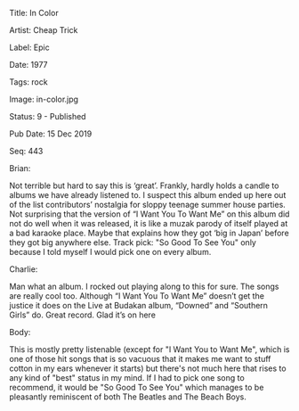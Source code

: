 Title:  In Color

Artist: Cheap Trick

Label:  Epic

Date:   1977

Tags:   rock

Image:  in-color.jpg

Status: 9 - Published

Pub Date: 15 Dec 2019

Seq:    443

Brian: 

Not terrible but hard to say this is ‘great’. Frankly, hardly holds a candle to albums we have already listened to. I suspect this album ended up here out of the list contributors’ nostalgia for sloppy teenage summer house parties. Not surprising that the version of “I Want You To Want Me” on this album did not do well when it was released, it is like a muzak parody of itself played at a bad karaoke place. Maybe that explains how they got ‘big in Japan’ before they got big anywhere else. Track pick: "So Good To See You" only because I told myself I would pick one on every album.


Charlie: 

Man what an album. I rocked out playing along to this for sure. The songs are really cool too. Although “I Want You To Want Me” doesn’t get the justice it does on the Live at Budakan album, “Downed” and “Southern Girls” do. Great record. Glad it’s on here


Body: 

This is mostly pretty listenable (except for "I Want You to Want Me", which is one of those hit songs that is so vacuous that it makes me want to stuff cotton in my ears whenever it starts) but there's not much here that rises to any kind of "best" status in my mind. If I had to pick one song to recommend, it would be "So Good To See You" which manages to be pleasantly reminiscent of both The Beatles and The Beach Boys. 

